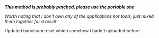 ***This method is probably patched, please use the portable one***

*Worth noting that I don't own any of the applications 
nor tools, just mixed them together for a result*

Updated bandicam reset which somehow i hadn't uploaded before
